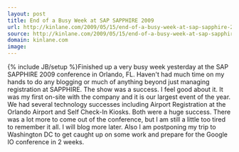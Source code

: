 ```yaml
---
layout: post
title: End of a Busy Week at SAP SAPPHIRE 2009
url: http://kinlane.com/2009/05/15/end-of-a-busy-week-at-sap-sapphire-2009/
source: http://kinlane.com/2009/05/15/end-of-a-busy-week-at-sap-sapphire-2009/
domain: kinlane.com
image: 
---
```

{% include JB/setup %}Finished up a very busy week yesterday at the SAP SAPPHIRE 2009 conference in Orlando, FL. Haven't had much time on my hands to do any blogging or much of anything beyond just managing registration at SAPPHIRE. The show was a success. I feel good about it. It was my first on-site with the company and it is our largest event of the year. We had several technology successes including Airport Registration at the Orlando Airport and Self Check-In Kiosks. Both were a huge success. There was a lot more to come out of the conference, but I am still a little too tired to remember it all. I will blog more later. Also I am postponing my trip to Washington DC to get caught up on some work and prepare for the Google IO conference in 2 weeks.
